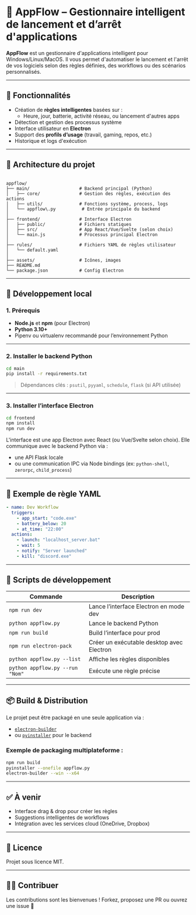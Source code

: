 
# 🔄 AppFlow – Gestionnaire intelligent de lancement et d’arrêt d'applications

**AppFlow** est un gestionnaire d'applications intelligent pour Windows/Linux/MacOS. Il vous permet d'automatiser le lancement et l'arrêt de vos logiciels selon des règles définies, des workflows ou des scénarios personnalisés.

---

## 🧠 Fonctionnalités

- Création de **règles intelligentes** basées sur :
  - Heure, jour, batterie, activité réseau, ou lancement d'autres apps
- Détection et gestion des processus système
- Interface utilisateur en **Electron**
- Support des **profils d’usage** (travail, gaming, repos, etc.)
- Historique et logs d'exécution

---

## 🧱 Architecture du projet

```

appflow/
├── main/                   # Backend principal (Python)
│   ├── core/               # Gestion des règles, exécution des actions
│   ├── utils/              # Fonctions système, process, logs
│   └── appflow\.py          # Entrée principale du backend
│
├── frontend/               # Interface Electron
│   ├── public/             # Fichiers statiques
│   ├── src/                # App React/Vue/Svelte (selon choix)
│   └── main.js             # Processus principal Electron
│
├── rules/                  # Fichiers YAML de règles utilisateur
│   └── default.yaml
│
├── assets/                 # Icônes, images
├── README.md
└── package.json            # Config Electron

````

---

## 🚀 Développement local

### 1. Prérequis

- **Node.js** et **npm** (pour Electron)
- **Python 3.10+**
- Pipenv ou virtualenv recommandé pour l’environnement Python

---

### 2. Installer le backend Python

```bash
cd main
pip install -r requirements.txt
````

> Dépendances clés : `psutil`, `pyyaml`, `schedule`, `flask` (si API utilisée)

---

### 3. Installer l’interface Electron

```bash
cd frontend
npm install
npm run dev
```

L'interface est une app Electron avec React (ou Vue/Svelte selon choix). Elle communique avec le backend Python via :

* une API Flask locale
* ou une communication IPC via Node bindings (ex: `python-shell`, `zerorpc`, `child_process`)

---

## 🧪 Exemple de règle YAML

```yaml
- name: Dev Workflow
  triggers:
    - app_start: "code.exe"
    - battery_below: 20
    - at_time: "22:00"
  actions:
    - launch: "localhost_server.bat"
    - wait: 5
    - notify: "Server launched"
    - kill: "discord.exe"
```

---

## 🧰 Scripts de développement

| Commande                | Description                              |
| ----------------------- | ---------------------------------------- |
| `npm run dev`           | Lance l’interface Electron en mode dev   |
| `python appflow.py`     | Lance le backend Python                  |
| `npm run build`         | Build l’interface pour prod              |
| `npm run electron-pack` | Créer un exécutable desktop avec Electron |
| `python appflow.py --list` | Affiche les règles disponibles |
| `python appflow.py --run "Nom"` | Exécute une règle précise |

---

## 📦 Build & Distribution

Le projet peut être packagé en une seule application via :

* [`electron-builder`](https://www.electron.build/)
* ou [`pyinstaller`](https://pyinstaller.org/) pour le backend

### Exemple de packaging multiplateforme :

```bash
npm run build
pyinstaller --onefile appflow.py
electron-builder --win --x64
```

---

## ✅ À venir

* Interface drag & drop pour créer les règles
* Suggestions intelligentes de workflows
* Intégration avec les services cloud (OneDrive, Dropbox)

---

## 📄 Licence

Projet sous licence MIT.

---

## 👨‍💻 Contribuer

Les contributions sont les bienvenues ! Forkez, proposez une PR ou ouvrez une issue 🚀

